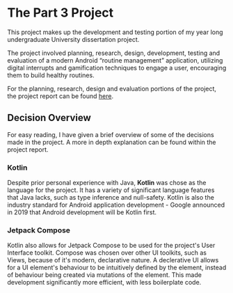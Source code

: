 # The Part 3 Project 

This project makes up the development and testing portion of my year long undergraduate University dissertation project. 

The project involved planning, research, design, development, testing and evaluation of a modern Android “routine management” application, utilizing digital interrupts and gamification techniques to engage a user, encouraging them to build healthy routines. 

For the planning, research, design and evaluation portions of the project, the project report can be found [here](Exports/Final%20Report.pdf).

## Decision Overview
For easy reading, I have given a brief overview of some of the decisions made in the project. A more in depth explanation can be found within the project report.

### Kotlin
Despite prior personal experience with Java, **Kotlin** was chose as the language for the project. It has a variety of significant language features that Java lacks, such as type inference and null-safety. Kotlin is also the industry standard for Android application development - Google announced in 2019 that Android development
will be Kotlin first.

### Jetpack Compose 
Kotlin also allows for Jetpack Compose to be used for the project's User Interface toolkit. 
Compose was chosen over other UI toolkits, such as Views, because of it's modern, declarative nature.
A declerative UI allows for a UI element's behaviour to be intuitively defined by the element, instead of behaviour being created via mutations of the element. 
This made development significantly more efficient, with less boilerplate code.  
